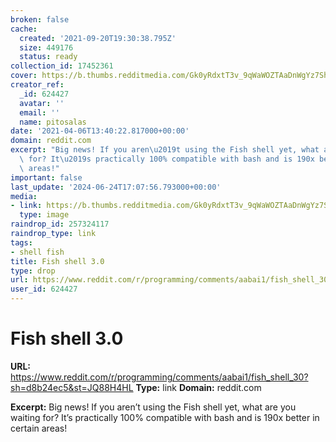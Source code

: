 ```yaml
---
broken: false
cache:
  created: '2021-09-20T19:30:38.795Z'
  size: 449176
  status: ready
collection_id: 17452361
cover: https://b.thumbs.redditmedia.com/Gk0yRdxtT3v_9qWaWOZTAaDnWgYz7Sh7D89sg1TNwpI.jpg
creator_ref:
  _id: 624427
  avatar: ''
  email: ''
  name: pitosalas
date: '2021-04-06T13:40:22.817000+00:00'
domain: reddit.com
excerpt: "Big news! If you aren\u2019t using the Fish shell yet, what are you waiting\
  \ for? It\u2019s practically 100% compatible with bash and is 190x better in certain\
  \ areas!"
important: false
last_update: '2024-06-24T17:07:56.793000+00:00'
media:
- link: https://b.thumbs.redditmedia.com/Gk0yRdxtT3v_9qWaWOZTAaDnWgYz7Sh7D89sg1TNwpI.jpg
  type: image
raindrop_id: 257324117
raindrop_type: link
tags:
- shell fish
title: Fish shell 3.0
type: drop
url: https://www.reddit.com/r/programming/comments/aabai1/fish_shell_30?sh=d8b24ec5&st=JQ88H4HL
user_id: 624427
---
```


# Fish shell 3.0

**URL:** https://www.reddit.com/r/programming/comments/aabai1/fish_shell_30?sh=d8b24ec5&st=JQ88H4HL
**Type:** link
**Domain:** reddit.com

**Excerpt:** Big news! If you aren’t using the Fish shell yet, what are you waiting for? It’s practically 100% compatible with bash and is 190x better in certain areas!

